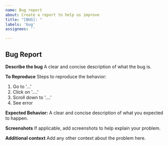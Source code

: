 ```yaml
---
name: Bug report
about: Create a report to help us improve
title: "[BUG]: "
labels: 'bug'
assignees: ''

---
```


## Bug Report

**Describe the bug**
A clear and concise description of what the bug is.

**To Reproduce**
Steps to reproduce the behavior:
1. Go to '...'
2. Click on '....'
3. Scroll down to '....'
4. See error

**Expected Behavior:**
A clear and concise description of what you expected to happen.

**Screenshots**
If applicable, add screenshots to help explain your problem.

**Additional context**
Add any other context about the problem here.
